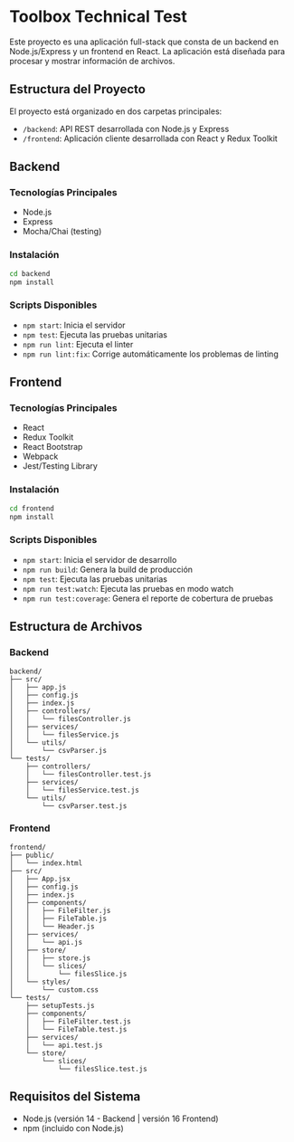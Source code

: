 # Toolbox Technical Test

Este proyecto es una aplicación full-stack que consta de un backend en Node.js/Express y un frontend en React. La aplicación está diseñada para procesar y mostrar información de archivos.

## Estructura del Proyecto

El proyecto está organizado en dos carpetas principales:

- `/backend`: API REST desarrollada con Node.js y Express
- `/frontend`: Aplicación cliente desarrollada con React y Redux Toolkit

## Backend

### Tecnologías Principales

- Node.js
- Express
- Mocha/Chai (testing)

### Instalación

```bash
cd backend
npm install
```

### Scripts Disponibles

- `npm start`: Inicia el servidor
- `npm test`: Ejecuta las pruebas unitarias
- `npm run lint`: Ejecuta el linter
- `npm run lint:fix`: Corrige automáticamente los problemas de linting

## Frontend

### Tecnologías Principales

- React
- Redux Toolkit
- React Bootstrap
- Webpack
- Jest/Testing Library

### Instalación

```bash
cd frontend
npm install
```

### Scripts Disponibles

- `npm start`: Inicia el servidor de desarrollo
- `npm run build`: Genera la build de producción
- `npm test`: Ejecuta las pruebas unitarias
- `npm run test:watch`: Ejecuta las pruebas en modo watch
- `npm run test:coverage`: Genera el reporte de cobertura de pruebas

## Estructura de Archivos

### Backend
```
backend/
├── src/
│   ├── app.js
│   ├── config.js
│   ├── index.js
│   ├── controllers/
│   │   └── filesController.js
│   ├── services/
│   │   └── filesService.js
│   └── utils/
│       └── csvParser.js
└── tests/
    ├── controllers/
    │   └── filesController.test.js
    ├── services/
    │   └── filesService.test.js
    └── utils/
        └── csvParser.test.js
```

### Frontend
```
frontend/
├── public/
│   └── index.html
├── src/
│   ├── App.jsx
│   ├── config.js
│   ├── index.js
│   ├── components/
│   │   ├── FileFilter.js
│   │   ├── FileTable.js
│   │   └── Header.js
│   ├── services/
│   │   └── api.js
│   ├── store/
│   │   ├── store.js
│   │   └── slices/
│   │       └── filesSlice.js
│   └── styles/
│       └── custom.css
└── tests/
    ├── setupTests.js
    ├── components/
    │   ├── FileFilter.test.js
    │   └── FileTable.test.js
    ├── services/
    │   └── api.test.js
    └── store/
        └── slices/
            └── filesSlice.test.js
```

## Requisitos del Sistema

- Node.js (versión 14 - Backend | versión 16 Frontend)
- npm (incluido con Node.js)
